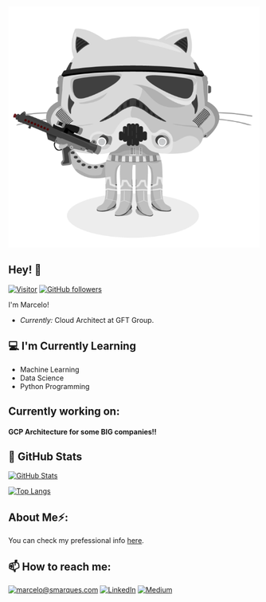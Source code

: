 ![Banner Image](./starwars.png)

<h2>Hey! 👋</h2>

[![Visitor](https://visitor-badge.laobi.icu/badge?page_id=marcelomarques05.marcelomarques05)](https://github.com/marcelomarques05) [![GitHub followers](https://img.shields.io/github/followers/marcelomarques05.svg?style=social&label=Follow)](https://github.com/marcelomarques05?tab=followers)

I'm Marcelo! 
- <i>Currently:</i> Cloud Architect at GFT Group. 

<h2>💻 I'm Currently Learning</h2>

- Machine Learning
- Data Science
- Python Programming

<h2>Currently working on:</h2>
<h4>GCP Architecture for some BIG companies!!</h4>

<h2>👀 GitHub Stats</h2>

[![GitHub Stats](https://github-readme-streak-stats.herokuapp.com/?user=marcelomarques05)](#)

[![Top Langs](https://github-readme-stats.vercel.app/api/top-langs/?username=marcelomarques05&layout=compact)](#)

<h2> About Me⚡:</h2>

You can check my prefessional info [here](https://smarques.com).

<h2>📫 How to reach me:</h2>

<a href="mailto:marcelo@smarques.com">![marcelo@smarques.com](https://img.shields.io/badge/Gmail-D14836?style=for-the-badge&logo=gmail&logoColor=white)</a> <a href="https://www.linkedin.com/in/smarques83/">![LinkedIn](https://img.shields.io/badge/LinkedIn-0077B5?style=for-the-badge&logo=linkedin&logoColor=white)</a> <a href="https://marcelo-marques.medium.com">![Medium](https://img.shields.io/badge/Medium-12100E?style=for-the-badge&logo=medium&logoColor=white)</a>
